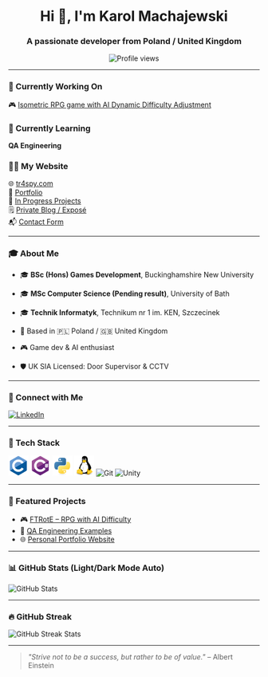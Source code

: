<h1 align="center">Hi 👋, I'm Karol Machajewski</h1>
<h3 align="center">A passionate developer from Poland / United Kingdom</h3>

<p align="center">
  <img src="https://komarev.com/ghpvc/?username=tr4spy&label=Profile%20views&color=0e75b6&style=flat" alt="Profile views" />
</p>

---

### 🔭 Currently Working On
🎮 [Isometric RPG game with AI Dynamic Difficulty Adjustment](https://github.com/TR4SPY/FTRotE)

### 🌱 Currently Learning
**QA Engineering**

### 👨‍💻 My Website
🌐 [tr4spy.com](https://tr4spy.com)  
📁 [Portfolio](https://tr4spy.com/portfolio)  
🧪 [In Progress Projects](https://tr4spy.com/development)  
🗒️ [Private Blog / Exposé](https://tr4spy.com/expose)  
📬 [Contact Form](https://tr4spy.com/portfolio/kontakt/)

---

### 🎓 About Me

- 🎓 **BSc (Hons) Games Development**, Buckinghamshire New University  
- 🎓 **MSc Computer Science (Pending result)**, University of Bath  
- 🎓 **Technik Informatyk**, Technikum nr 1 im. KEN, Szczecinek

- 📍 Based in 🇵🇱 Poland / 🇬🇧 United Kingdom  
- 🎮 Game dev & AI enthusiast  
- 🛡️ UK SIA Licensed: Door Supervisor & CCTV

---

### 🤝 Connect with Me

[![LinkedIn](https://img.shields.io/badge/-Karol%20Machajewski-blue?style=flat-square&logo=Linkedin&logoColor=white&link=https://linkedin.com/in/karolmachajewski)](https://linkedin.com/in/karolmachajewski)

---

### 🧰 Tech Stack

<p align="left">
  <img src="https://raw.githubusercontent.com/devicons/devicon/master/icons/c/c-original.svg" alt="C" width="40" height="40"/>
  <img src="https://raw.githubusercontent.com/devicons/devicon/master/icons/csharp/csharp-original.svg" alt="C#" width="40" height="40"/>
  <img src="https://raw.githubusercontent.com/devicons/devicon/master/icons/python/python-original.svg" alt="Python" width="40" height="40"/>
  <img src="https://raw.githubusercontent.com/devicons/devicon/master/icons/linux/linux-original.svg" alt="Linux" width="40" height="40"/>
  <img src="https://www.vectorlogo.zone/logos/git-scm/git-scm-icon.svg" alt="Git" width="40" height="40"/>
  <img src="https://www.vectorlogo.zone/logos/unity3d/unity3d-icon.svg" alt="Unity" width="40" height="40"/>
</p>

---

### 📌 Featured Projects

- 🎮 [FTRotE – RPG with AI Difficulty](https://github.com/TR4SPY/FTRotE)
- 🧪 [QA Engineering Examples](#)
- 🌐 [Personal Portfolio Website](https://github.com/TR4SPY/portfolio)

---

### 📊 GitHub Stats (Light/Dark Mode Auto)

<picture>
  <source media="(prefers-color-scheme: dark)" srcset="https://github-readme-stats.vercel.app/api?username=tr4spy&show_icons=true&theme=dark"/>
  <img src="https://github-readme-stats.vercel.app/api?username=tr4spy&show_icons=true&theme=default" alt="GitHub Stats"/>
</picture>

---

### 🔥 GitHub Streak

<picture>
  <source media="(prefers-color-scheme: dark)" srcset="https://github-readme-streak-stats.herokuapp.com?user=tr4spy&theme=dark"/>
  <img src="https://github-readme-streak-stats.herokuapp.com?user=tr4spy&theme=default" alt="GitHub Streak Stats"/>
</picture>

---

> _"Strive not to be a success, but rather to be of value."_ – Albert Einstein
